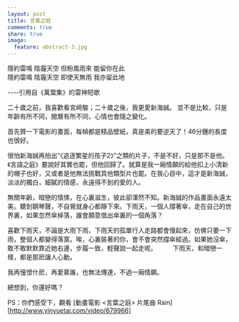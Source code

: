 ```yaml
---
layout: post
title: 言葉之庭
comments: true
share: true
image:
  feature: abstract-3.jpg
---
```


隱約雷鳴 陰霾天空 但盼風雨來 能留你在此<br />
隱約雷鳴 陰霾天空 即使天無雨 我亦留此地

----引用自《萬葉集》的雷神短歌

二十歲之前，我喜歡看宮崎駿；二十歲之後，我更愛新海誠。 並不是比較，只是年齡有所不同，閱曆有所不同，心情也會隨之變化。

首先贊一下電影的畫面，每幀都是精品壁紙，真是美的要逆天了！46分鍾的長度也很好。  

很怕新海誠再拍出“《追逐繁星的孩子2》”之類的片子，不是不好，只是那不是他。《言語之庭》要說好其實也罷，但他回歸了。就算是我一廂情願的給他扣上小清新的帽子也好，又或者是他無法挑戰其他類型片也罷。在我心目中，這才是新海誠，淡淡的獨白，細膩的情感，永遠得不到的愛的人。 

無關年齡，暗戀的情愫，在心裏滋生，彼此卻渾然不知。新海誠的作品畫面永遠太美。聽到鋼琴聲，不自覺就身心都靜下來。下雨天，一個人撐著傘，走在自己的世界裏，如果忽然傘掉落，誰會願意借出傘裏的一個角落？ 

喜歡下雨天，不論是大雨下雨，下雨天的孤單行人走路都會慢起來，仿佛只要一下雨，整個人都變得落寞。唉，心裏裝著的你，會不會突然撐傘經過。如果她沒傘，敢不敢默默靠近她右邊，步履一致，輕聲說一起走呢。 
　　
下雨天，和暗戀一樣，都是那麽讓人心動。

我再憧憬什麽，再愛慕誰，也無法傳達，不過一廂情願。

總想到，你還好嗎？

PS：你們感受下，觀看 [動畫電影 <言葉之庭> 片尾曲 Rain][http://www.yinyuetai.com/video/679966]
